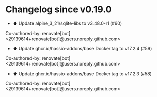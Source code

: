 # Changelog since v0.19.0
- ⬆️ Update alpine_3_21/sqlite-libs to v3.48.0-r1 (#60)

Co-authored-by: renovate[bot] <29139614+renovate[bot]@users.noreply.github.com> 
- ⬆️ Update ghcr.io/hassio-addons/base Docker tag to v17.2.4 (#59)

Co-authored-by: renovate[bot] <29139614+renovate[bot]@users.noreply.github.com> 
- ⬆️ Update ghcr.io/hassio-addons/base Docker tag to v17.2.3 (#58)

Co-authored-by: renovate[bot] <29139614+renovate[bot]@users.noreply.github.com> 
